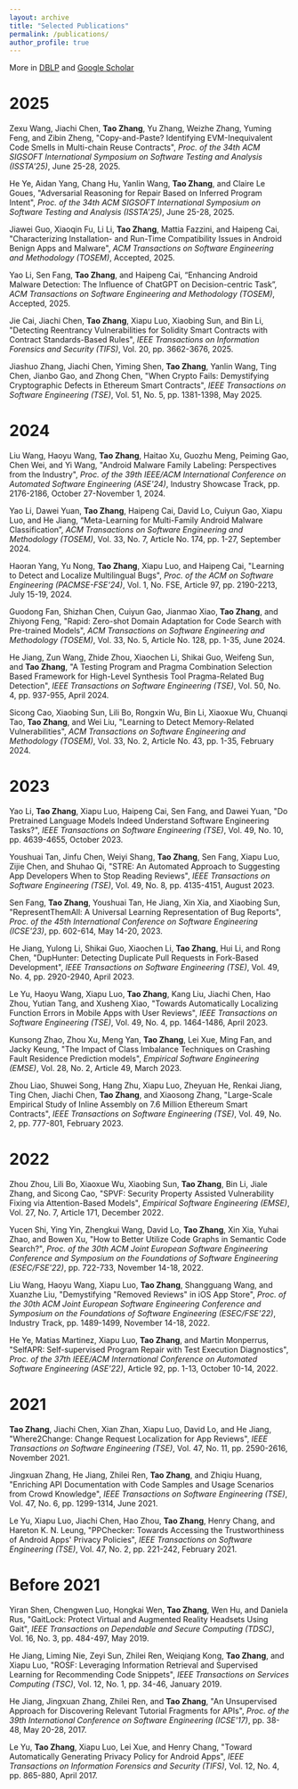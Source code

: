 ```yaml
---
layout: archive
title: "Selected Publications"
permalink: /publications/
author_profile: true
---
```


<meta name="format-detection" content="telephone=no"/>

More in [DBLP](https://dblp.org/pid/15/4777-1.html) and [Google Scholar](https://scholar.google.com/citations?user=eMfANKoAAAAJ&hl=en)

2025
======
Zexu Wang, Jiachi Chen, **Tao Zhang**, Yu Zhang, Weizhe Zhang, Yuming Feng, and Zibin Zheng, "Copy-and-Paste? Identifying EVM-Inequivalent Code Smells in Multi-chain Reuse Contracts", *Proc. of the 34th ACM SIGSOFT International Symposium on Software Testing and Analysis (ISSTA'25)*, June 25-28, 2025. 

He Ye, Aidan Yang, Chang Hu, Yanlin Wang, **Tao Zhang**, and Claire Le Goues, "Adversarial Reasoning for Repair Based on Inferred Program Intent", *Proc. of the 34th ACM SIGSOFT International Symposium on Software Testing and Analysis (ISSTA'25)*, June 25-28, 2025. 

Jiawei Guo, Xiaoqin Fu, Li Li, **Tao Zhang**, Mattia Fazzini, and Haipeng Cai, "Characterizing Installation- and Run-Time Compatibility Issues in Android Benign Apps and Malware", *ACM Transactions on Software Engineering and Methodology (TOSEM)*, Accepted, 2025.  

Yao Li, Sen Fang, **Tao Zhang**, and Haipeng Cai, “Enhancing Android Malware Detection: The Influence of ChatGPT on Decision-centric Task”, *ACM Transactions on Software Engineering and Methodology (TOSEM)*, Accepted, 2025. 

Jie Cai, Jiachi Chen, **Tao Zhang**, Xiapu Luo, Xiaobing Sun, and Bin Li, "Detecting Reentrancy Vulnerabilities for Solidity Smart Contracts with Contract Standards-Based Rules", *IEEE Transactions on Information Forensics and Security (TIFS)*, Vol. 20, pp. 3662-3676, 2025.

Jiashuo Zhang, Jiachi Chen, Yiming Shen, **Tao Zhang**, Yanlin Wang, Ting Chen, Jianbo Gao, and Zhong Chen, "When Crypto Fails: Demystifying Cryptographic Defects in Ethereum Smart Contracts", *IEEE Transactions on Software Engineering (TSE)*, Vol. 51, No. 5, pp. 1381-1398, May 2025. 

2024
======
Liu Wang, Haoyu Wang, **Tao Zhang**, Haitao Xu, Guozhu Meng, Peiming Gao, Chen Wei, and Yi Wang, "Android Malware Family Labeling: Perspectives from the Industry", *Proc. of the 39th IEEE/ACM International Conference on Automated Software Engineering (ASE'24)*, Industry Showcase Track, pp. 2176-2186, October 27-November 1, 2024.

Yao Li, Dawei Yuan, **Tao Zhang**, Haipeng Cai, David Lo, Cuiyun Gao, Xiapu Luo, and He Jiang, “Meta-Learning for Multi-Family Android Malware Classification”, *ACM Transactions on Software Engineering and Methodology (TOSEM)*, Vol. 33, No. 7, Article No. 174, pp. 1-27, September 2024.

Haoran Yang, Yu Nong, **Tao Zhang**, Xiapu Luo, and Haipeng Cai, "Learning to Detect and Localize Multilingual Bugs", *Proc. of the ACM on Software Engineering (PACMSE-FSE'24)*, Vol. 1, No. FSE, Article 97, pp. 2190-2213, July 15-19, 2024.

Guodong Fan, Shizhan Chen, Cuiyun Gao, Jianmao Xiao, **Tao Zhang**, and Zhiyong Feng, "Rapid: Zero-shot Domain Adaptation for Code Search with Pre-trained Models", *ACM Transactions on Software Engineering and Methodology (TOSEM)*, Vol. 33, No. 5, Article No. 128, pp. 1-35, June 2024.

He Jiang, Zun Wang, Zhide Zhou, Xiaochen Li, Shikai Guo, Weifeng Sun, and **Tao Zhang**, "A Testing Program and Pragma Combination Selection Based Framework for High-Level Synthesis Tool Pragma-Related Bug Detection", *IEEE Transactions on Software Engineering (TSE)*, Vol. 50, No. 4, pp. 937-955, April 2024. 

Sicong Cao, Xiaobing Sun, Lili Bo, Rongxin Wu, Bin Li, Xiaoxue Wu, Chuanqi Tao, **Tao Zhang**, and Wei Liu, "Learning to Detect Memory-Related Vulnerabilities", *ACM Transactions on Software Engineering and Methodology (TOSEM)*, Vol. 33, No. 2, Article No. 43, pp. 1-35, February 2024.

2023
======
Yao Li, **Tao Zhang**, Xiapu Luo, Haipeng Cai, Sen Fang, and Dawei Yuan, "Do Pretrained Language Models Indeed Understand Software Engineering Tasks?", *IEEE Transactions on Software Engineering (TSE)*, Vol. 49, No. 10, pp. 4639-4655, October 2023.

Youshuai Tan, Jinfu Chen, Weiyi Shang, **Tao Zhang**, Sen Fang, Xiapu Luo, Zijie Chen, and Shuhao Qi, "STRE: An Automated Approach to Suggesting App Developers When to Stop Reading Reviews", *IEEE Transactions on Software Engineering (TSE)*, Vol. 49, No. 8, pp. 4135-4151, August 2023.

Sen Fang, **Tao Zhang**, Youshuai Tan, He Jiang, Xin Xia, and Xiaobing Sun, "RepresentThemAll: A Universal Learning Representation of Bug Reports", *Proc. of the 45th International Conference on Software Engineering (ICSE'23)*, pp. 602-614, May 14-20, 2023.

He Jiang, Yulong Li, Shikai Guo, Xiaochen Li, **Tao Zhang**, Hui Li, and Rong Chen, "DupHunter: Detecting Duplicate Pull Requests in Fork-Based Development", *IEEE Transactions on Software Engineering (TSE)*, Vol. 49, No. 4, pp. 2920-2940, April 2023.

Le Yu, Haoyu Wang, Xiapu Luo, **Tao Zhang**, Kang Liu, Jiachi Chen, Hao Zhou, Yutian Tang, and Xusheng Xiao, "Towards Automatically Localizing Function Errors in Mobile Apps with User Reviews", *IEEE Transactions on Software Engineering (TSE)*, Vol. 49, No. 4, pp. 1464-1486, April 2023.

Kunsong Zhao, Zhou Xu, Meng Yan, **Tao Zhang**, Lei Xue, Ming Fan, and Jacky Keung, "The Impact of Class Imbalance Techniques on Crashing Fault Residence Prediction models", *Empirical Software Engineering (EMSE)*, Vol. 28, No. 2, Article 49, March 2023.

Zhou Liao, Shuwei Song, Hang Zhu, Xiapu Luo, Zheyuan He, Renkai Jiang, Ting Chen, Jiachi Chen, **Tao Zhang**, and Xiaosong Zhang, "Large-Scale Empirical Study of Inline Assembly on 7.6 Million Ethereum Smart Contracts", *IEEE Transactions on Software Engineering (TSE)*, Vol. 49, No. 2, pp. 777-801, February 2023. 

2022
======
Zhou Zhou, Lili Bo, Xiaoxue Wu, Xiaobing Sun, **Tao Zhang**, Bin Li, Jiale Zhang, and Sicong Cao, "SPVF: Security Property Assisted Vulnerability Fixing via Attention-Based Models", *Empirical Software Engineering (EMSE)*, Vol. 27, No. 7, Article 171, December 2022. 

Yucen Shi, Ying Yin, Zhengkui Wang, David Lo, **Tao Zhang**, Xin Xia, Yuhai Zhao, and Bowen Xu, "How to Better Utilize Code Graphs in Semantic Code Search?", *Proc. of the 30th ACM Joint European Software Engineering Conference and Symposium on the Foundations of Software Engineering (ESEC/FSE'22)*, pp. 722-733, November 14-18, 2022.

Liu Wang, Haoyu Wang, Xiapu Luo, **Tao Zhang**, Shangguang Wang, and Xuanzhe Liu, "Demystifying "Removed Reviews" in iOS App Store", *Proc. of the 30th ACM Joint European Software Engineering Conference and Symposium on the Foundations of Software Engineering (ESEC/FSE'22)*, Industry Track, pp. 1489-1499, November 14-18, 2022.

He Ye, Matias Martinez, Xiapu Luo, **Tao Zhang**, and Martin Monperrus, "SelfAPR: Self-supervised Program Repair with Test Execution Diagnostics", *Proc. of the 37th IEEE/ACM International Conference on Automated Software Engineering (ASE'22)*, Article 92, pp. 1-13, October 10-14, 2022.

2021
======
**Tao Zhang**, Jiachi Chen, Xian Zhan, Xiapu Luo, David Lo, and He Jiang, "Where2Change: Change Request Localization for App Reviews", *IEEE Transactions on Software Engineering (TSE)*, Vol. 47, No. 11, pp. 2590-2616, November 2021. 

Jingxuan Zhang, He Jiang, Zhilei Ren, **Tao Zhang**, and Zhiqiu Huang, "Enriching API Documentation with Code Samples and Usage Scenarios from Crowd Knowledge", *IEEE Transactions on Software Engineering (TSE)*, Vol. 47, No. 6, pp. 1299-1314, June 2021.

Le Yu, Xiapu Luo, Jiachi Chen, Hao Zhou, **Tao Zhang**, Henry Chang, and Hareton K. N. Leung, "PPChecker: Towards Accessing the Trustworthiness of Android Apps' Privacy Policies", *IEEE Transactions on Software Engineering (TSE)*, Vol. 47, No. 2, pp. 221-242, February 2021.

Before 2021
======
Yiran Shen, Chengwen Luo, Hongkai Wen, **Tao Zhang**, Wen Hu, and Daniela Rus, "GaitLock: Protect Virtual and Augmented Reality Headsets Using Gait", *IEEE Transactions on Dependable and Secure Computing (TDSC)*, Vol. 16, No. 3, pp. 484-497, May 2019.

He Jiang, Liming Nie, Zeyi Sun, Zhilei Ren, Weiqiang Kong, **Tao Zhang**, and Xiapu Luo, "ROSF: Leveraging Information Retrieval and Supervised Learning for Recommending Code Snippets", *IEEE Transactions on Services Computing (TSC)*, Vol. 12, No. 1, pp. 34-46, January 2019.

He Jiang, Jingxuan Zhang, Zhilei Ren, and **Tao Zhang**, "An Unsupervised Approach for Discovering Relevant Tutorial Fragments for APIs", *Proc. of the 39th International Conference on Software Engineering (ICSE'17)*, pp. 38-48, May 20-28, 2017.

Le Yu, **Tao Zhang**, Xiapu Luo, Lei Xue, and Henry Chang, "Toward Automatically Generating Privacy Policy for Android Apps", *IEEE Transactions on Information Forensics and Security (TIFS)*, Vol. 12, No. 4, pp. 865-880, April 2017.
